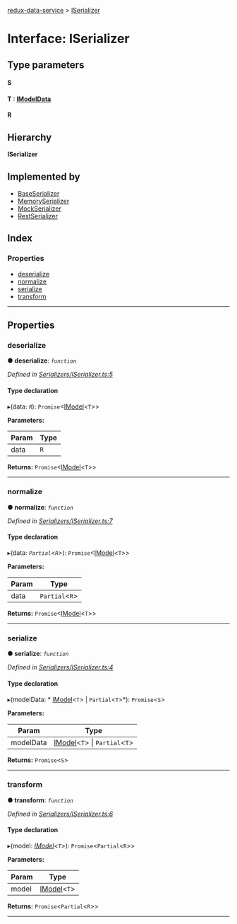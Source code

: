 [redux-data-service](../README.md) > [ISerializer](../interfaces/iserializer.md)

# Interface: ISerializer

## Type parameters
#### S 
#### T :  [IModelData](imodeldata.md)
#### R 
## Hierarchy

**ISerializer**

## Implemented by

* [BaseSerializer](../classes/baseserializer.md)
* [MemorySerializer](../classes/memoryserializer.md)
* [MockSerializer](../classes/mockserializer.md)
* [RestSerializer](../classes/restserializer.md)

## Index

### Properties

* [deserialize](iserializer.md#deserialize)
* [normalize](iserializer.md#normalize)
* [serialize](iserializer.md#serialize)
* [transform](iserializer.md#transform)

---

## Properties

<a id="deserialize"></a>

###  deserialize

**● deserialize**: *`function`*

*Defined in [Serializers/ISerializer.ts:5](https://github.com/Rediker-Software/redux-data-service/blob/9e76fc2/src/Serializers/ISerializer.ts#L5)*

#### Type declaration
▸(data: *`R`*): `Promise`<[IModel](imodel.md)<`T`>>

**Parameters:**

| Param | Type |
| ------ | ------ |
| data | `R` |

**Returns:** `Promise`<[IModel](imodel.md)<`T`>>

___
<a id="normalize"></a>

###  normalize

**● normalize**: *`function`*

*Defined in [Serializers/ISerializer.ts:7](https://github.com/Rediker-Software/redux-data-service/blob/9e76fc2/src/Serializers/ISerializer.ts#L7)*

#### Type declaration
▸(data: *`Partial`<`R`>*): `Promise`<[IModel](imodel.md)<`T`>>

**Parameters:**

| Param | Type |
| ------ | ------ |
| data | `Partial`<`R`> |

**Returns:** `Promise`<[IModel](imodel.md)<`T`>>

___
<a id="serialize"></a>

###  serialize

**● serialize**: *`function`*

*Defined in [Serializers/ISerializer.ts:4](https://github.com/Rediker-Software/redux-data-service/blob/9e76fc2/src/Serializers/ISerializer.ts#L4)*

#### Type declaration
▸(modelData: * [IModel](imodel.md)<`T`> &#124; `Partial`<`T`>*): `Promise`<`S`>

**Parameters:**

| Param | Type |
| ------ | ------ |
| modelData |  [IModel](imodel.md)<`T`> &#124; `Partial`<`T`>|

**Returns:** `Promise`<`S`>

___
<a id="transform"></a>

###  transform

**● transform**: *`function`*

*Defined in [Serializers/ISerializer.ts:6](https://github.com/Rediker-Software/redux-data-service/blob/9e76fc2/src/Serializers/ISerializer.ts#L6)*

#### Type declaration
▸(model: *[IModel](imodel.md)<`T`>*): `Promise`<`Partial`<`R`>>

**Parameters:**

| Param | Type |
| ------ | ------ |
| model | [IModel](imodel.md)<`T`> |

**Returns:** `Promise`<`Partial`<`R`>>

___

